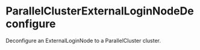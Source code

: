 ParallelClusterExternalLoginNodeDeconfigure
=========

Deconfigure an ExternalLoginNode to a ParallelCluster cluster.
